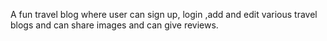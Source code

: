 A fun travel blog where user can sign up, login ,add and edit various travel blogs and can share images and can give reviews. 
